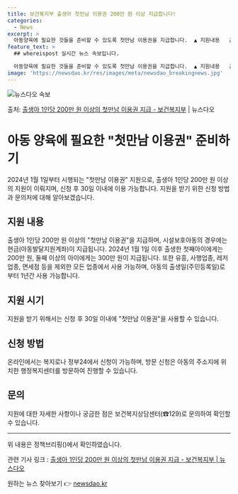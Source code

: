 ```yaml
---
title: 보건복지부 출생아 첫만남 이용권 200만 원 이상 지급합니다!
categories:
  - News
excerpt: >
  아동양육에 필요한 것들을 준비할 수 있도록 첫만남 이용권을 지급합니다.  ▲ 지원내용   출생아 1인당 20…
feature_text: >
  ## whereispost 실시간 뉴스 속보입니다.

  아동양육에 필요한 것들을 준비할 수 있도록 첫만남 이용권을 지급합니다.  ▲ 지원내용   출생아 1인당 20…
image: 'https://newsdao.kr/res/images/meta/newsdao_breakingnews.jpg'
---
```


![뉴스다오 속보](https://newsdao.kr/res/images/meta/newsdao_breakingnews.jpg)

<p>출처: <a href="https://newsdao.kr/3894" rel="dofollow">출생아 1인당 200만 원 이상의 첫만남 이용권 지급 - 보건복지부</a> | 뉴스다오</p>

<h1>아동 양육에 필요한 "첫만남 이용권" 준비하기</h1>
<p data-ke-size="size16">2024년 1월 1일부터 시행되는 "첫만남 이용권" 지원으로, 출생아 1인당 200만 원 이상의 지원이 이뤄지며, 신청 후 30일 이내에 이용 가능합니다. 지원을 받기 위한 신청 방법과 문의처에 대해 알아보겠습니다.</p>

<h2 data-ke-size="size26">지원 내용</h2>
<p data-ke-size="size16">출생아 1인당 200만 원 이상의 "첫만남 이용권"을 지급하며, 시설보호아동의 경우에는 현금(아동발달지원계좌)이 지급됩니다. 2024년 1월 1일 이후 출생한 첫째아이에게는 200만 원, 둘째 이상의 아이에게는 300만 원이 지급됩니다. 또한 유흥, 사행업종, 레저업종, 면세점 등을 제외한 모든 업종에서 사용 가능하며, 아동의 출생일(주민등록일)로부터 1년간 사용 가능합니다.</p>

<h2 data-ke-size="size26">지원 시기</h2>
<p data-ke-size="size16">지원을 받기 위해서는 신청 후 30일 이내에 "첫만남 이용권"을 사용할 수 있습니다.</p>

<h2 data-ke-size="size26">신청 방법</h2>
<p data-ke-size="size16">온라인에서는 복지로나 정부24에서 신청이 가능하며, 방문 신청은 아동의 주소지에 위치한 행정복지센터를 방문하여 진행할 수 있습니다.</p>

<h2 data-ke-size="size26">문의</h2>
<p data-ke-size="size16">지원에 대한 자세한 사항이나 궁금한 점은 보건복지상담센터(☎129)로 문의하여 확인할 수 있습니다.</p>
<hr>
<p data-ke-size="size16">위 내용은 정책브리핑()에서 확인하였습니다.</p>
<p data-ke-size="size16">관련 기사 링크 : <a href="https://newsdao.kr/3894">출생아 1인당 200만 원 이상의 첫만남 이용권 지급 - 보건복지부 | 뉴스다오</a></p> 

원하는 뉴스 찾아보기 👉 <a href="https://newsdao.kr" rel="dofollow">newsdao.kr</a>


